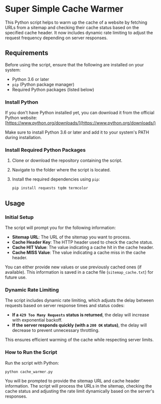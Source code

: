 
# Super Simple Cache Warmer

This Python script helps to warm up the cache of a website by fetching URLs from a sitemap and checking their cache status based on the specified cache header. It now includes dynamic rate limiting to adjust the request frequency depending on server responses.

## Requirements

Before using the script, ensure that the following are installed on your system:

- Python 3.6 or later
- `pip` (Python package manager)
- Required Python packages (listed below)

### Install Python

If you don't have Python installed yet, you can download it from the official Python website:  
[https://www.python.org/downloads/](https://www.python.org/downloads/)

Make sure to install Python 3.6 or later and add it to your system's PATH during installation.

### Install Required Python Packages

1. Clone or download the repository containing the script.
2. Navigate to the folder where the script is located.
3. Install the required dependencies using `pip`:

   ```bash
   pip install requests tqdm termcolor
   ```

## Usage

### Initial Setup

The script will prompt you for the following information:

- **Sitemap URL**: The URL of the sitemap you want to process.
- **Cache Header Key**: The HTTP header used to check the cache status.
- **Cache HIT Value**: The value indicating a cache hit in the cache header.
- **Cache MISS Value**: The value indicating a cache miss in the cache header.

You can either provide new values or use previously cached ones (if available). This information is saved in a cache file (`sitemap_cache.txt`) for future use.

### Dynamic Rate Limiting

The script includes dynamic rate limiting, which adjusts the delay between requests based on server response times and status codes:

- **If a `429 Too Many Requests` status is returned**, the delay will increase with exponential backoff.
- **If the server responds quickly (with a `200 OK` status)**, the delay will decrease to prevent unnecessary throttling.

This ensures efficient warming of the cache while respecting server limits.

### How to Run the Script

Run the script with Python:

```bash
python cache_warmer.py
```

You will be prompted to provide the sitemap URL and cache header information. The script will process the URLs in the sitemap, checking the cache status and adjusting the rate limit dynamically based on the server's responses.
